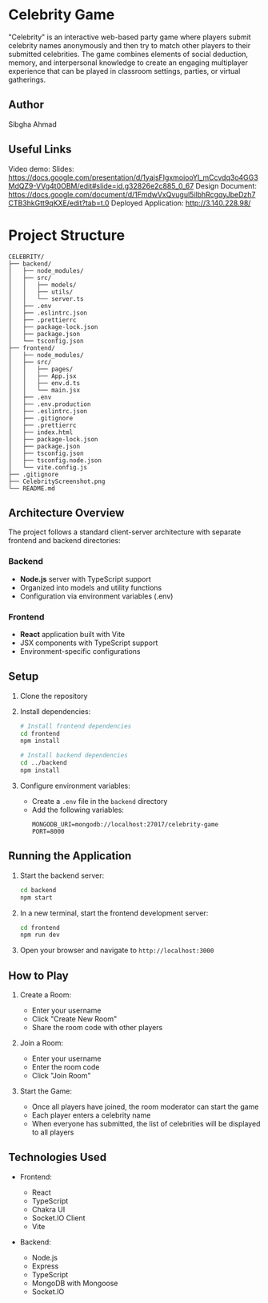 # Celebrity Game

"Celebrity" is an interactive web-based party game where players submit celebrity names anonymously and then try to match other players to their submitted celebrities. The game combines elements of social deduction, memory, and interpersonal knowledge to create an engaging multiplayer experience that can be played in classroom settings, parties, or virtual gatherings.

## Author

Sibgha Ahmad

## Useful Links
Video demo: 
Slides: https://docs.google.com/presentation/d/1yajsFIgxmoiooYI_mCcvdq3o4GG3MdQZ9-VVg4t0OBM/edit#slide=id.g32826e2c885_0_67
Design Document: https://docs.google.com/document/d/1FmdwVxQvugul5ilbhRcgqyJbeDzh7CTB3hkGtt9qKXE/edit?tab=t.0
Deployed Application: http://3.140.228.98/


# Project Structure

```
CELEBRITY/
├── backend/
│   ├── node_modules/
│   ├── src/
│   │   ├── models/
│   │   ├── utils/
│   │   └── server.ts
│   ├── .env
│   ├── .eslintrc.json
│   ├── .prettierrc
│   ├── package-lock.json
│   ├── package.json
│   └── tsconfig.json
├── frontend/
│   ├── node_modules/
│   ├── src/
│   │   ├── pages/
│   │   ├── App.jsx
│   │   ├── env.d.ts
│   │   └── main.jsx
│   ├── .env
│   ├── .env.production
│   ├── .eslintrc.json
│   ├── .gitignore
│   ├── .prettierrc
│   ├── index.html
│   ├── package-lock.json
│   ├── package.json
│   ├── tsconfig.json
│   ├── tsconfig.node.json
│   └── vite.config.js
├── .gitignore
├── CelebrityScreenshot.png
└── README.md
```

## Architecture Overview

The project follows a standard client-server architecture with separate frontend and backend directories:

### Backend
- **Node.js** server with TypeScript support
- Organized into models and utility functions
- Configuration via environment variables (.env)

### Frontend
- **React** application built with Vite
- JSX components with TypeScript support
- Environment-specific configurations

## Setup

1. Clone the repository
2. Install dependencies:
   ```bash
   # Install frontend dependencies
   cd frontend
   npm install

   # Install backend dependencies
   cd ../backend
   npm install
   ```

3. Configure environment variables:
   - Create a `.env` file in the `backend` directory
   - Add the following variables:
     ```
     MONGODB_URI=mongodb://localhost:27017/celebrity-game
     PORT=8000
     ```

## Running the Application

1. Start the backend server:
   ```bash
   cd backend
   npm start
   ```

2. In a new terminal, start the frontend development server:
   ```bash
   cd frontend
   npm run dev
   ```

3. Open your browser and navigate to `http://localhost:3000`

## How to Play

1. Create a Room:
   - Enter your username
   - Click "Create New Room"
   - Share the room code with other players

2. Join a Room:
   - Enter your username
   - Enter the room code
   - Click "Join Room"

3. Start the Game:
   - Once all players have joined, the room moderator can start the game
   - Each player enters a celebrity name
   - When everyone has submitted, the list of celebrities will be displayed to all players

## Technologies Used

- Frontend:
  - React
  - TypeScript
  - Chakra UI
  - Socket.IO Client
  - Vite

- Backend:
  - Node.js
  - Express
  - TypeScript
  - MongoDB with Mongoose
  - Socket.IO 
